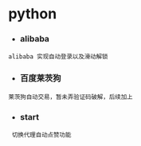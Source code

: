 # python
- ###  alibaba
 ```
 alibaba 实现自动登录以及滑动解锁
 ```
- ### 百度莱茨狗
```
莱茨狗自动交易，暂未弄验证码破解，后续加上
```
- ### start
```
 切换代理自动点赞功能
```

